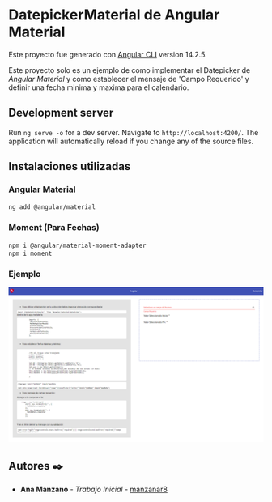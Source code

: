 # DatepickerMaterial  de Angular Material

Este proyecto fue generado con [Angular CLI](https://github.com/angular/angular-cli) version 14.2.5.

Este proyecto solo es un ejemplo de como implementar el Datepicker de *Angular Material* y como establecer el mensaje de 'Campo Requerido' y definir una fecha minima y maxima para el calendario.

## Development server

Run `ng serve -o` for a dev server. Navigate to `http://localhost:4200/`. The application will automatically reload if you change any of the source files.

## Instalaciones utilizadas

### Angular Material
    ng add @angular/material

### Moment (Para Fechas)
    npm i @angular/material-moment-adapter
    npm i moment


### Ejemplo

![alt tag](https://github.com/manzanar8/Angular/blob/main/datepicker_material/datepicker%20material.png?raw=true) 

## Autores ✒️

* **Ana Manzano** - *Trabajo Inicial* - [manzanar8](https://github.com/manzanar8)